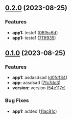 

## [0.2.0](https://github.com/RodrigoPerlin/monorepo/compare/@ds/projeto1-v0.1.0...@ds/projeto1-v0.2.0) (2023-08-25)


### Features

* **app1:** teste1 ([08f5c6d](https://github.com/RodrigoPerlin/monorepo/commit/08f5c6d1e04be8e2519ebad38cb44da7eeb55064))
* **app1:** teste1 ([711f935](https://github.com/RodrigoPerlin/monorepo/commit/711f935fd9baa346d364ce8f2b082e9ec43cc96b))

## [0.1.0](https://github.com/RodrigoPerlin/monorepo/compare/@ds/projeto1-v1.8.0...@ds/projeto1-v0.1.0) (2023-08-25)


### Features

* **app1:** asdasdsad ([d0fdf34](https://github.com/RodrigoPerlin/monorepo/commit/d0fdf3425fd5e5b49c69f49ed7c6ce656a8d58d1))
* **app:** aasdsad ([7fc7dc3](https://github.com/RodrigoPerlin/monorepo/commit/7fc7dc335df4fcda9e431b7c07ee593a60195be1))
* **version:** version ([54e117c](https://github.com/RodrigoPerlin/monorepo/commit/54e117ceb9bfbd8f2518729af2325f344ad69015))


### Bug Fixes

* **app1:** added ([11ac81c](https://github.com/RodrigoPerlin/monorepo/commit/11ac81c8446883a14596789778576f52c6820f92))
